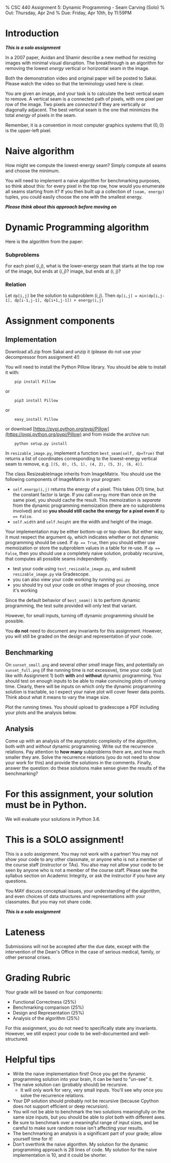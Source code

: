 % CSC 440 Assignment 5: Dynamic Programming - Seam Carving (Solo)
% Out: Thursday, Apr 2nd
% Due: Friday, Apr 10th, by 11:59PM

# Introduction

***This is a solo assignment***

In a 2007 paper, Avidan and Shamir describe a new method for resizing images with minimal visual disruption.
The breakthrough is an algorithm for removing the lowest *energy* vertical or horizontal seam in the image.

Both the demonstration video and original paper will be posted to Sakai. Please watch the video so that the terminology used here is clear.

You are given an image, and your task is to calculate the best vertical seam to remove. 
A vertical seam is a connected path of pixels, with one pixel per row of the image. 
Two pixels are *connected* if they are vertically or diagonally adjacent. 
The best vertical seam is the one that minimizes the total *energy* of pixels in the seam.

Remember, it is a convention in most computer graphics systems that $(0,0)$ is the upper-left pixel.

# Naive algorithm

How might we compute the lowest-energy seam? Simply compute all seams and choose the minimum.

You will need to implement a naive algorithm for benchmarking purposes, so think about this: for every pixel in the top row, how would you enumerate all seams starting from it? If you then built up a collection of `(seam, energy)` tuples, you could easily choose the one with the smallest energy.

***Please think about this approach before moving on***

# Dynamic Programming algorithm

Here is the algorithm from the paper:

### Subproblems

For each pixel $(i,j)$, what is the lower-energy seam that starts at the top row of the image, but ends at $(i,j)$?
image, but ends at (i, j)?

### Relation

Let `dp[i,j]` be the solution to subproblem $(i,j)$. 
Then `dp[i,j] = min(dp[i,j-1], dp[i-1,j-1], dp[i+1,j-1]) + energy(i,j)`

# Assignment components

## Implementation

Download a5.zip from Sakai and unzip it (please do not use your decompressor from assignment 4!)

You will need to install the Python Pillow library. You should be able to install it with:

		pip install Pillow

or

		pip3 install Pillow

or

		easy_install Pillow

or download [https://pypi.python.org/pypi/Pillow](https://pypi.python.org/pypi/Pillow) and from inside the archive run:

		python setup.py install

In `resizable_image.py`, implement a function `best_seam(self, dp=True)` that returns a list of coordinates corresponding to the lowest-energy vertical seam to remove, e.g. `[(5, 0), (5, 1), (4, 2), (5, 3), (6, 4)]`.

The class ResizeableImage inherits from ImageMatrix. You should use the following components of ImageMatrix in your program:

- `self.energy(i,j)` returns the energy of a pixel. This takes $O(1)$ time, but the constant factor is large. If you call `energy` more than once on the same pixel, you should cache the result. This memoization is *separate* from the dynamic programming memoization (there are no subproblems involved) and so **you should still cache the energy for a pixel even if** `dp == False`.
- `self.width` and `self.height` are the width and height of the image.

Your implementation may be either bottom-up or top-down. But either way, it must respect the argument `dp`, which indicates whether or not dynamic programming should be used. If `dp == True`, then you should either use memoization or store the subproblem values in a table for re-use. If `dp == False`, then you should use a completely naive solution, probably recursive, that computes all possible seams independently.

- test your code using `test_resizable_image.py`, and submit `resizable_image.py` via Gradescope.
- you can also view your code working by running `gui.py`
- you should try out your code on other images of your choosing, once it's working

Since the default behavior of `best_seam()` is to perform dynamic programming, the test suite provided will only test that variant.

However, for small inputs, turning off dynamic programming should be possible.

You **do not** need to document any invariants for this assignment. However, you will still be graded on the design and representation of your code.

## Benchmarking

On `sunset_small.png` and several other *small* image files, and potentially on `sunset_full.png` (if the running time is not excessive), time your code (just like with Assignment 1) both **with** and **without** dynamic programming. You should test on enough inputs to be able to make convincing plots of running time. Clearly, there will be inputs on which only the dynamic programming solution is tractable, so I expect your naive plot will cover fewer data points. Think about what it means to vary the image size.

Plot the running times. You should upload to gradescope a PDF including your plots and the analysis below.

## Analysis

Come up with an analysis of the asymptotic complexity of the algorithm, both *with* and *without* dynamic programming. Write out the recurrence relations. Pay attention to **how many** subproblems there are, and how much smaller they are. Solve the recurrence relations (you do not need to show your work for this) and provide the solutions in the comments. Finally, answer the question: do these solutions make sense given the results of the benchmarking?

# For this assignment, your solution must be in Python.

We will evaluate your solutions in Python 3.6.

# This is a SOLO assignment!

This is a solo assignment. You may not work with a partner!
You may not show your code to any other classmate, or anyone who is not a member of the course staff (instructor or TAs). You also may not allow your code to be seen by anyone who is not a member of the course staff. Please see the syllabus section on Academic Integrity, or ask the instructor if you have any questions.

You MAY discuss conceptual issues, your understanding of the algorithm, and even choices of data structures and representations with your classmates. But you may not share code.

***This is a solo assignment***

# Lateness

Submissions will not be accepted after the due date, except with the intervention of the Dean's Office
in the case of serious medical, family, or other personal crises.

# Grading Rubric

Your grade will be based on four components:

 - Functional Correctness (25\%)
 - Benchmarking comparison (25\%)
 - Design and Representation (25\%)
 - Analysis of the algorithm (25\%)

 For this assignment, you do not need to specifically state any invariants. However, we still expect your code to be well-documented and well-structured.

# Helpful tips

 - Write the naive implementation first! Once you get the dynamic programming solution into your brain, it can be hard to "un-see" it.
 - The naive solution can (probably should) be recursive.
 	- It will only work for very, very small inputs. You'll see why once you solve the recurrence relations.
 - Your DP solution should probably not be recursive (because Cpython does not support efficient or deep recursion).
 - You will not be able to benchmark the two solutions meaningfully on the same size inputs, but you should be able to plot both with different axes.
 - Be sure to benchmark over a meaningful range of input sizes, and be careful to make sure random noise isn't affecting your results.
 - The benchmarking an analysis is a significant part of your grade; allow yourself time for it!
 - Don't overthink the naive algorithm. My solution for the dynamic programming approach is 28 lines of code. My solution for the naive implementation is 10, and it could be shorter.